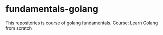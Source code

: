 # fundamentals-golang
This repositories is course of golang fundamentals. Course: Learn Golang from scratch

